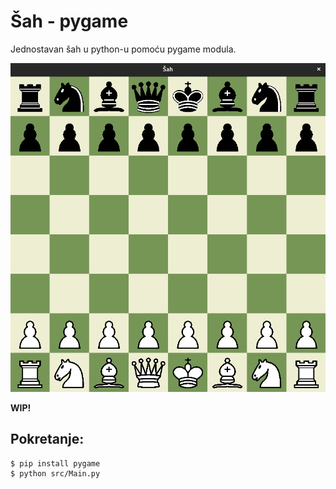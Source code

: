 # Šah - pygame

Jednostavan šah u python-u pomoću pygame modula.

![primjer](primjer.png)

**WIP!**

## Pokretanje:

```console
$ pip install pygame
$ python src/Main.py
```